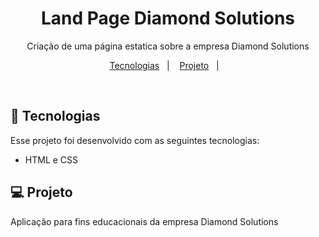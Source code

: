 <h1 align="center"> Land Page Diamond Solutions </h1>

<p align="center">
Criação de uma página estatica sobre a empresa Diamond Solutions
</p>

<p align="center">
  <a href="#-tecnologias">Tecnologias</a>&nbsp;&nbsp;&nbsp;|&nbsp;&nbsp;&nbsp;
  <a href="#-projeto">Projeto</a>&nbsp;&nbsp;&nbsp;|&nbsp;&nbsp;&nbsp;
</p>


<br>

## 🚀 Tecnologias

Esse projeto foi desenvolvido com as seguintes tecnologias:

- HTML e CSS

## 💻 Projeto

Aplicação para fins educacionais da empresa Diamond Solutions

